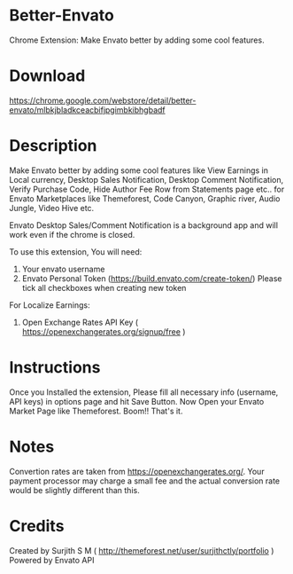 # Better-Envato
Chrome Extension: Make Envato better by adding some cool features. 

# Download
https://chrome.google.com/webstore/detail/better-envato/mlbkjbladkceacbifjpgimbkibhgbadf


# Description

Make Envato better by adding some cool features like View Earnings in Local currency, Desktop Sales Notification, Desktop Comment Notification, Verify Purchase Code, Hide Author Fee Row from Statements page etc.. for Envato Marketplaces like Themeforest, Code Canyon, Graphic river, Audio Jungle, Video Hive etc.

Envato Desktop Sales/Comment Notification is a background app and will work even if the chrome is closed.

To use this extension, You will need:

1. Your envato username
2. Envato Personal Token (https://build.envato.com/create-token/) Please tick all checkboxes when creating new token

For Localize Earnings:
1. Open Exchange Rates API Key ( https://openexchangerates.org/signup/free )

# Instructions 
Once you Installed the extension, Please fill all necessary info (username, API keys) in options page and hit Save Button. Now Open your Envato Market Page like Themeforest. Boom!! That's it.

# Notes

Convertion rates are taken from https://openexchangerates.org/. Your payment processor may charge a small fee and the actual conversion rate would be slightly different than this. 

# Credits
Created by Surjith S M ( http://themeforest.net/user/surjithctly/portfolio )
Powered by Envato API
